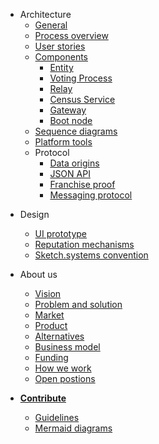 <!-- - [White paper](/whitepaper.md) -->
- Architecture
    - [General](architecture/general.md)
    - [Process overview](architecture/process-overview.md)
    - [User stories](architecture/user-stories.md)
    - [Components](architecture/components.md)
        - [Entity](architecture/components/entity.md)
        - [Voting Process](architecture/components/process.md)
        - [Relay](architecture/components/relay.md)
        - [Census Service](architecture/components/census-service.md)
        - [Gateway](architecture/components/gateway.md)
        - [Boot node](architecture/components/bootnode.md)
    - [Sequence diagrams](architecture/sequence-diagrams.md)
    - [Platform tools](architecture/platform-tools.md)
    - Protocol
        - [Data origins](architecture/protocol/data-origins.md)
        - [JSON API](architecture/protocol/json-api.md)
        - [Franchise proof](architecture/protocol/franchise-proof.md)
        - [Messaging protocol](architecture/protocol/messaging.md)
<!-- - Integrating Vocdoni -->
<!--    - [Overview](/integration/overview.md) -->
<!--    - [DVote JS library](/integration/dvote-js.md) -->
<!--    - [DVote Go library](/integration/go-dvote.md) -->
<!--    - [Client set up](/integration/client-set-up.md) -->
<!--    - [Relay set up](/integration/relay-set-up.md) -->
<!--    - [Vote scrutiny](/integration/scrutiny.md) -->
- Design
  - [UI prototype](design/ui-prototype.md)
  - [Reputation mechanisms](design/entities-reputation-mechanisms.md)
  - [Sketch.systems convention](design/sketch-systems-convention.md)
- About us
  - [Vision](about-us/vision.md)
  - [Problem and solution](about-us/problem-solution.md)
  - [Market](about-us/market.md)
  - [Product](about-us/product.md)
  - [Alternatives](about-us/alternatives.md)
  - [Business model](about-us/business-model.md)
  - [Funding](about-us/funding.md)
  - [How we work](about-us/how-we-work.md)
  - [Open postions](about-us/open-positions.md)
  
- [**Contribute**](contribute.md)
    - [Guidelines](contribute/guidelines.md)
    - [Mermaid diagrams](contribute/mermaid.md)
